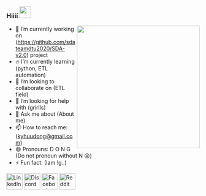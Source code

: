 ### Hiiií <img src="https://raw.githubusercontent.com/aemmadi/aemmadi/master/wave.gif" width="30px">
<a href="#">
	<img width=320 align="right" src="https://media1.tenor.com/images/cbcd5f63e5a6ec51b1d1e00273ee7107/tenor.gif?itemid=12580762">
</a>

- 💪 I’m currently working on (https://github.com/sdateamdtu2020/SDA-v2.0) project
- 🔥 I’m currently learning (python, ETL automation)
- 👯 I’m looking to collaborate on (ETL field)
- 🤔 I’m looking for help with (grirlls)
- 💬 Ask me about (About me)
- 📫 How to reach me: (kyhuudong@gmail.com)
- 😄 Pronouns: D O N G (Do not pronoun without N 😢)
- ⚡ Fun fact: (Iam !g..)

<p align="left">
  <a href="https://linkedin.com/in/huu-dong/" target="_blank"><img alt="LinkedIn" title="LinkedIn" height="42" width="42" src="https://raw.githubusercontent.com/peterthehan/peterthehan/master/assets/linkedin.svg"></a>
  <a href="https://discord.gg/dE2vbfSC" target="_blank"><img alt="Discord - Miku#0039" title="Discord" height="42" width="42" src="https://raw.githubusercontent.com/peterthehan/peterthehan/master/assets/discord.svg"></a>
  <a href="https://facebook.com/huu.dong.1" target="_blank"><img alt="Facebook" title="Facebook" height="42" width="42" src="https://raw.githubusercontent.com/peterthehan/peterthehan/master/assets/facebook.svg"></a>
  <a href="https://www.reddit.com/user/ykgnod" target="_blank"><img alt="Reddit" title="Reddit" height="42" width="42" src="https://raw.githubusercontent.com/peterthehan/peterthehan/master/assets/reddit.svg"></a>  
</p>
